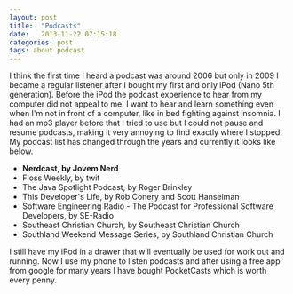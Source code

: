 ```yaml
---
layout: post
title:  "Podcasts"
date:   2013-11-22 07:15:18
categories: post
tags: about podcast
---
```


I think the first time I heard a podcast was around 2006 but only in 2009 I became a regular listener after I bought my first and only iPod (Nano 5th generation). Before the iPod the podcast experience to hear from my computer did not appeal to me. I want to hear and learn something even when I'm not in front of a computer, like in bed fighting against insomnia. I had an mp3 player before that I tried to use but I could not pause and resume podcasts, making it very annoying to find exactly where I stopped. My podcast list has changed through the years and currently it looks like below.

* **Nerdcast, by Jovem Nerd**
* Floss Weekly, by twit
* The Java Spotlight Podcast, by Roger Brinkley
* This Developer's Life, by Rob Conery and Scott Hanselman
* Software Engineering Radio - The Podcast for Professional Software Developers, by SE-Radio
* Southeast Christian Church, by Southeast Christian Church
* Southland Weekend Message Series, by Southland Christian Church

I still have my iPod in a drawer that will eventually be used for work out and running. Now I use my phone to listen podcasts and after using a free app from google for many years I have bought PocketCasts which is worth every penny.